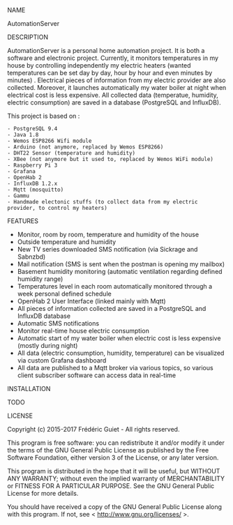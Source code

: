 NAME
    
  AutomationServer

DESCRIPTION

  AutomationServer is a personal home automation project. 
  It is both a software and electronic project.
  Currently, it monitors temperatures in my house by controlling independently my electric heaters (wanted temperatures can be set day by day, hour by hour and even minutes by minutes) . 
  Electrical pieces of information from my electric provider are also collected. 
  Moreover, it launches automatically my water boiler at night when electrical cost is less expensive. 
  All collected data (temperatue, humidity, electric consumption) are saved in a database (PostgreSQL and InfluxDB).
  
  This project is based on :
  
    - PostgreSQL 9.4
    - Java 1.8
    - Wemos ESP8266 Wifi module
    - Arduino (not anymore, replaced by Wemos ESP8266)
    - DHT22 Sensor (temperature and humidity)
    - XBee (not anymore but it used to, replaced by Wemos WiFi module)
    - Raspberry Pi 3
    - Grafana
    - OpenHab 2
    - InfluxDB 1.2.x
    - Mqtt (mosquitto)
    - Gammu
    - Handmade electonic stuffs (to collect data from my electric provider, to control my heaters)
  
FEATURES

  - Monitor, room by room, temperature and humidity of the house
  - Outside temperature and humidity
  - New TV series downloaded SMS notification (via Sickrage and Sabnzbd)
  - Mail notification (SMS is sent when the postman is opening my mailbox)
  - Basement humidity monitoring (automatic ventilation regarding defined humidity range)
  - Temperatures level in each room automatically monitored through a week personal defined schedule
  - OpenHab 2 User Interface (linked mainly with Mqtt)
  - All pieces of information collected are saved in a PostgreSQL and InfluxDB database 
  - Automatic SMS notifications
  - Monitor real-time house electric consumption
  - Automatic start of my water boiler when electric cost is less expensive (mostly during night)
  - All data (electric consumption, humidity, temperature) can be visualized via custom Grafana dashboard
  - All data are published to a Mqtt broker via various topics, so various client subscriber software can access data in real-time

INSTALLATION

  TODO

LICENSE

  Copyright (c) 2015-2017 Frédéric Guiet  - All rights reserved.

  This program is free software: you can redistribute it and/or modify
  it under the terms of the GNU General Public License as published by
  the Free Software Foundation, either version 3 of the License, or
  any later version.

  This program is distributed in the hope that it will be useful,
  but WITHOUT ANY WARRANTY; without even the implied warranty of
  MERCHANTABILITY or FITNESS FOR A PARTICULAR PURPOSE.  See the
  GNU General Public License for more details.

  You should have received a copy of the GNU General Public License
  along with this program.  If not, see < http://www.gnu.org/licenses/ >.
